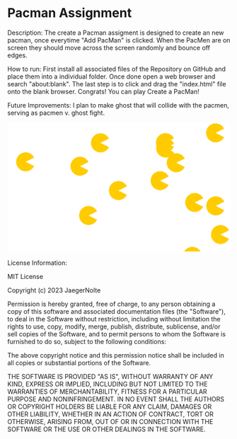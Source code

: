 # Pacman Assignment

Description: The create a Pacman assigment is designed to create an new pacman, once everytime "Add PacMan" is clicked.
When the PacMen are on screen they should move across the screen randomly and bounce off edges. 

How to run: First install all associated files of the Repository on GitHub and place them into a individual folder.
Once done open a web browser and search "about:blank". The last step is to click and drag the "index.html" file onto the blank 
browser. Congrats! You can play Create a PacMan!

Future Improvements: I plan to make ghost that will collide with the pacmen, serving as pacmen v. ghost fight.

<img src="./Pacmen.png">

License Information:

MIT License

Copyright (c) 2023 JaegerNolte

Permission is hereby granted, free of charge, to any person obtaining a copy
of this software and associated documentation files (the "Software"), to deal
in the Software without restriction, including without limitation the rights
to use, copy, modify, merge, publish, distribute, sublicense, and/or sell
copies of the Software, and to permit persons to whom the Software is
furnished to do so, subject to the following conditions:

The above copyright notice and this permission notice shall be included in all
copies or substantial portions of the Software.

THE SOFTWARE IS PROVIDED "AS IS", WITHOUT WARRANTY OF ANY KIND, EXPRESS OR
IMPLIED, INCLUDING BUT NOT LIMITED TO THE WARRANTIES OF MERCHANTABILITY,
FITNESS FOR A PARTICULAR PURPOSE AND NONINFRINGEMENT. IN NO EVENT SHALL THE
AUTHORS OR COPYRIGHT HOLDERS BE LIABLE FOR ANY CLAIM, DAMAGES OR OTHER
LIABILITY, WHETHER IN AN ACTION OF CONTRACT, TORT OR OTHERWISE, ARISING FROM,
OUT OF OR IN CONNECTION WITH THE SOFTWARE OR THE USE OR OTHER DEALINGS IN THE
SOFTWARE.